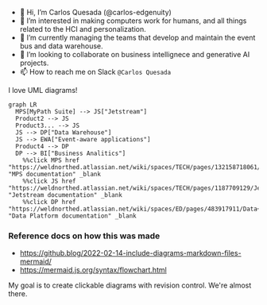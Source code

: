 - 👋 Hi, I’m Carlos Quesada (@carlos-edgenuity)
- 👀 I’m interested in making computers work for humans, and all things related to the HCI and personalization.
- 🌱 I’m currently managing the teams that develop and maintain the event bus and data warehouse.
- 💞️ I’m looking to collaborate on business intellignece and generative AI projects.
- 📫 How to reach me on Slack `@Carlos Quesada`

I love UML diagrams! 
```mermaid
graph LR
  MPS[MyPath Suite] --> JS["Jetstream"]
  Product2 --> JS
  Product3... --> JS
  JS --> DP["Data Warehouse"]
  JS --> EWA["Event-aware applications"]
  Product4 --> DP
  DP --> BI["Business Analitics"]
    %%click MPS href "https://weldnorthed.atlassian.net/wiki/spaces/TECH/pages/132158718061/Imagine+MyPath+Suite" "MPS documentation" _blank
    %%click JS href "https://weldnorthed.atlassian.net/wiki/spaces/TECH/pages/1187709129/Jet+Stream+Event+Processing" "Jetstream documentation" _blank
    %%click DP href "https://weldnorthed.atlassian.net/wiki/spaces/ED/pages/483917911/Data+Platform" "Data Platform documentation" _blank
```
### Reference docs on how this was made
- https://github.blog/2022-02-14-include-diagrams-markdown-files-mermaid/
- https://mermaid.js.org/syntax/flowchart.html
  
My goal is to create clickable diagrams with revision control. We're almost there.

<!---
carlos-edgenuity/carlos-edgenuity is a ✨ special ✨ repository because its `README.md` (this file) appears on your GitHub profile.
You can click the Preview link to take a look at your changes.
--->
